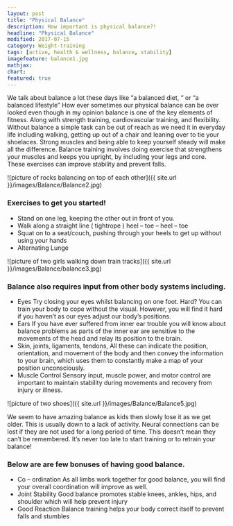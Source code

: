 ```yaml
---
layout: post
title: "Physical Balance"
description: How important is physical balance?!
headline: "Physical Balance"
modified: 2017-07-15
category: Weight-training
tags: [active, health & wellness, balance, stability]
imagefeature: balance1.jpg
mathjax: 
chart:
featured: true
---
```



 

We talk about balance a lot these days like “a balanced diet, “ or “a balanced lifestyle”
How ever sometimes our physical balance can be over looked even though in my opinion balance is one of the key elements of fitness. Along with strength training, cardiovascular training, and flexibility.
Without balance a simple task can be out of reach as we need it in everyday life including walking, getting up out of a chair and leaning over to tie your shoelaces. Strong muscles and being able to keep yourself steady will make all the difference. Balance training involves doing exercise that strengthens your muscles and keeps you upright, by including your legs and core. These exercises can improve stability and prevent falls.

![picture of rocks balancing on top of each other]({{ site.url }}/images/Balance/Balance2.jpg)

### Exercises to get you started!

+	Stand on one leg, keeping the other out in front of you.
+	Walk along a straight line ( tightrope ) heel – toe – heel – toe
+	Squat on to a seat/couch, pushing through your heels to get up without using your hands
+	Alternating Lunge

![picture of two girls walking down train tracks]({{ site.url }}/images/Balance/balance3.jpg)

### Balance also requires input from other body systems including.

+	Eyes
Try closing your eyes whilst balancing on one foot. Hard? You can train your body to cope without the visual. However, you will find it hard if you haven’t as our eyes adjust our body’s positions.
+	Ears
If you have ever suffered from inner ear trouble you will know about balance problems as parts of the inner ear are sensitive to the movements of the head and relay its position to the brain.
+	Skin, joints, ligaments, tendons,
All these can indicate the position, orientation, and movement of the body and then convey the information to your brain, which uses them to constantly make a map of your position unconsciously.
+	Muscle Control
Sensory input, muscle power, and motor control are important to maintain stability during movements and recovery from injury or illness.

![picture of two shoes]({{ site.url }}/images/Balance/Balance5.jpg)

We seem to have amazing balance as kids then slowly lose it as we get older. This is usually down to a lack of activity. Neural connections can be lost if they are not used for a long period of time. This doesn’t mean they can’t be remembered.  It’s never too late to start training or to retrain your balance!

### Below are are few bonuses of having good balance.

+	Co – ordination
As all limbs work together for good balance, you will find your overall coordination will improve as well.
+	Joint Stability 
Good balance promotes stable knees, ankles, hips, and shoulder which will help prevent injury
+	Good Reaction
Balance training helps your body correct itself to prevent falls and stumbles 




